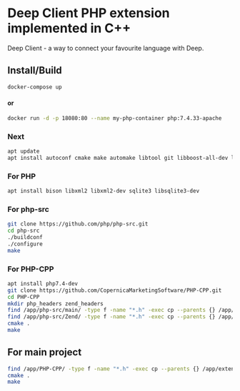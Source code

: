 # Deep Client PHP extension implemented in C++

Deep Client - a way to connect your favourite language with Deep.

## Install/Build
```bash
docker-compose up
```

#### or
```bash
docker run -d -p 18080:80 --name my-php-container php:7.4.33-apache
```

### Next
```bash
apt update
apt install autoconf cmake make automake libtool git libboost-all-dev libssl-dev g++
```

### For PHP
```bash
apt install bison libxml2 libxml2-dev sqlite3 libsqlite3-dev
```

### For php-src
```bash
git clone https://github.com/php/php-src.git
cd php-src
./buildconf
./configure
make
```

### For PHP-CPP
```bash
apt install php7.4-dev
git clone https://github.com/CopernicaMarketingSoftware/PHP-CPP.git
cd PHP-CPP
mkdir php_headers zend_headers
find /app/php-src/main/ -type f -name "*.h" -exec cp --parents {} /app/PHP-CPP/php_headers \;
find /app/php-src/Zend/ -type f -name "*.h" -exec cp --parents {} /app/PHP-CPP/zend_headers \;
cmake .
make
```

## For main project
```bash
find /app/PHP-CPP/ -type f -name "*.h" -exec cp --parents {} /app/extension-cpp \;
cmake .
make
```